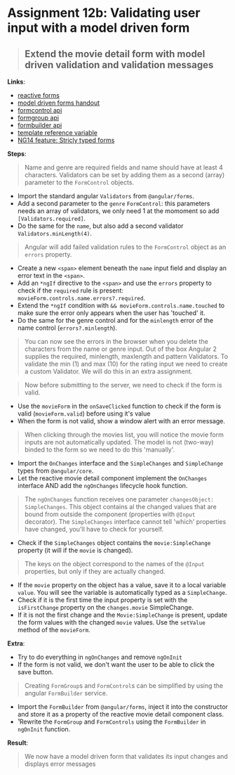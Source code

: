 Assignment 12b: Validating user input with a model driven form
==============================================

> ## Extend the movie detail form with model driven validation and validation messages

**Links**:
- [reactive forms](https://angular.io/guide/reactive-forms)
- [model driven forms handout](https://angular-training-guide.rangle.io/forms/reactive-forms)
- [formcontrol api](https://angular.io/docs/ts/latest/api/forms/index/FormControl-class.html)
- [formgroup api](https://angular.io/docs/ts/latest/api/forms/index/FormGroup-class.html)
- [formbuilder api](https://angular.io/docs/ts/latest/api/forms/index/FormBuilder-class.html)
- [template reference variable](https://angular.io/guide/template-reference-variables)
- [NG14 feature: Stricly typed forms](https://angular.io/guide/typed-forms)

**Steps**:
> Name and genre are required fields and name should have at least 4 characters.
> Validators can be set by adding them as a second (array) parameter to the `FormControl` objects.
- Import the standard angular `Validators` from `@angular/forms`.
- Add a second parameter to the `genre` `FormControl`: this parameters needs an array of validators, we only need 1 at the momoment so add `[Validators.required]`.
- Do the same for the `name`, but also add a second validator `Validators.minLength(4)`.
> Angular will add failed validation rules to the `FormControl` object as an `errors` property.
- Create a new `<span>` element beneath the `name` input field and display an error text in the `<span>`.
 - Add an `*ngIf` directive to the `<span>` and use the `errors` property to check if the `required` rule is present: `movieForm.controls.name.errors?.required`.
 - Extend the `*ngIf` condition with `&& movieForm.controls.name.touched` to make sure the error only appears when the user has 'touched' it.
- Do the same for the genre control and for the `minlength` error of the name control (`errors?.minlength`).
> You can now see the errors in the browser when you delete the characters from the name or genre input.
> Out of the box Angular 2 supplies the required, minlength, maxlength and pattern Validators.
> To validate the min (1) and max (10) for the rating input we need to create a custom Validator. We will do this in an extra assignment.

> Now before submitting to the server, we need to check if the form is valid.
- Use the `movieForm` in the `onSaveClicked` function to check if the form is valid (`movieForm.valid`) before using it's value
- When the form is not valid, show a window alert with an error message.

> When clicking through the movies list, you will notice the movie form inputs are not automatically updated.
> The model is not (two-way) binded to the form so we need to do this 'manually'.
- Import the `OnChanges` interface and the `SimpleChanges` and `SimpleChange` types from `@angular/core`.
- Let the reactive movie detail component implement the `OnChanges` interface AND add the `ngOnChanges` lifecycle hook function.
> The `ngOnChanges` function receives one parameter `changesObject: SimpleChanges`. This object contains al the changed values that are bound from outside the component (properties with `@Input` decorator). The `SimpleChanges` interface cannot tell 'which' properties have changed, you'll have to check for yourself.
- Check if the `SimpleChanges` object contains the `movie:SimpleChange` property (it will if the `movie` is changed).
> The keys on the object correspond to the names of the `@Input` properties, but only if they are actually changed.
-   If the `movie` property on the object has a value, save it to a local variable `value`. You will see the variable is automatically typed as a `SimpleChange`.
- Check if it is the first time the input property is set with the `isFirstChange` property on the `changes.movie` SimpleChange.
- If it is not the first change and the `Movie:SimpleChange` is present, update the form values with the changed `movie` values. Use the `setValue` method of the `movieForm`.

**Extra**:
- Try to do everything in `ngOnChanges` and remove `ngOnInit`
- If the form is not valid, we don't want the user to be able to click the save button.
> Creating `FormGroup`s and `FormControl`s can be simplified by using the angular `FormBuilder` service.
 - Import the `FormBuilder` from `@angular/forms`, inject it into the constructor and store it as a property of the reactive movie detail component class.
 - ¹Rewrite the `FormGroup` and `FormControls` using the `FormBuilder` in `ngOnInit` function.

**Result**:
> We now have a model driven form that validates its input changes and displays error messages

